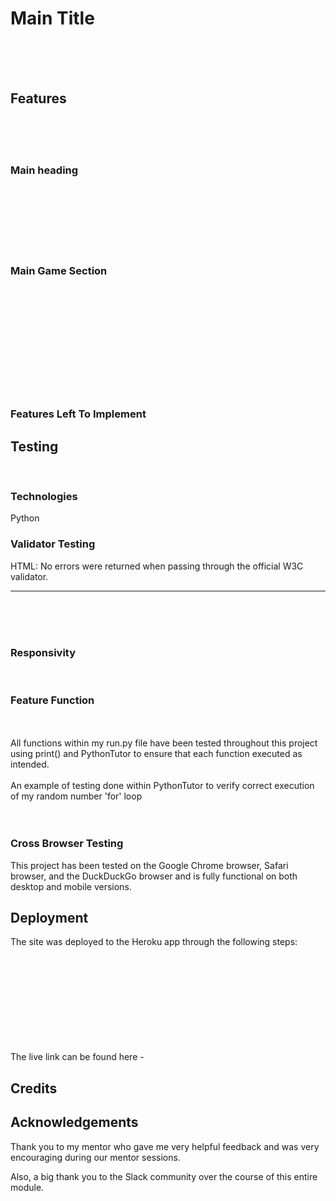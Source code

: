 # Main Title
<br>

<br>
<br>


## Features
<br>






<br>
<br>

### Main heading




<br>
<br>


<br>
<br>




<br>
<br>

### Main Game Section




<br>
<br>


<br>
<br>


<br>
<br>


<br>
<br>


<br>
<br>


### Features Left To Implement



## Testing
<br>

### Technologies

Python
<br>

### Validator Testing

HTML: No errors were returned when passing through the official W3C validator.
<br>


<hr>
<br>

<br>
<br>



### Responsivity
<br>



### Feature Function


<br>
<br>
All functions within my run.py file have been tested throughout this project using print() and PythonTutor to ensure that each function executed as intended.
<br>
<br>
An example of testing done within PythonTutor to verify correct execution of my random number 'for' loop
<br>

<br>
<br>


### Cross Browser Testing

This project has been tested on the Google Chrome browser, Safari browser, and the DuckDuckGo browser and is fully functional on both desktop and mobile versions.

## Deployment

The site was deployed to the Heroku app through the following steps:
<br>
<br>

<br>
<br>

<br>
<br>

<br>
<br>

<br>
<br>
The live link can be found here - 

## Credits



## Acknowledgements

Thank you to my mentor who gave me very helpful feedback and was very encouraging during our mentor sessions.

Also, a big thank you to the Slack community over the course of this entire module.